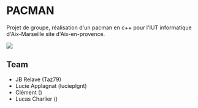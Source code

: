 # PACMAN
Projet de groupe, réalisation d'un pacman en c++ pour l'IUT informatique d'Aix-Marseille site d'Aix-en-provence.

<img src="https://images-na.ssl-images-amazon.com/images/I/51%2Bt9dCLzCL._AC_SX679_.jpg">

## Team
- JB Relave (Taz79)
- Lucie Applagnat (lucieplgnt)
- Clément ()
- Lucas Charlier ()
